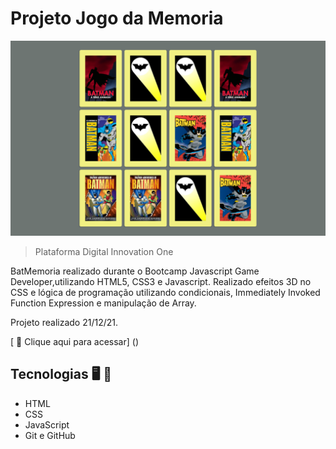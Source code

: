# Projeto Jogo da Memoria 

![preview](./.github/preview.png)


> Plataforma Digital Innovation One

 BatMemoria realizado durante o Bootcamp Javascript Game Developer,utilizando HTML5, CSS3 e Javascript. 
 Realizado efeitos 3D no CSS e lógica de programação utilizando condicionais, Immediately Invoked Function Expression e manipulação de Array. 
 
 Projeto realizado 21/12/21.



[ 📎 Clique aqui para acessar] ()


 ## Tecnologias 🖥️ 🚀 

- HTML
- CSS
- JavaScript
- Git e GitHub